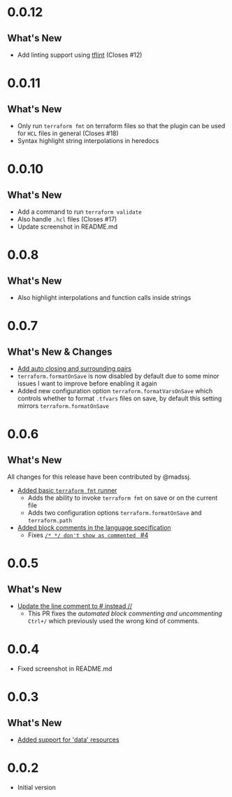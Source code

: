 0.0.12
======

## What's New
- Add linting support using [tflint](https://github.com/wata727/tflint) (Closes #12)

0.0.11
======

## What's New
- Only run `terraform fmt` on terraform files so that the plugin can be used for `HCL` files in general (Closes #18)
- Syntax highlight string interpolations in heredocs

0.0.10
======

## What's New
- Add a command to run `terraform validate`
- Also handle `.hcl` files (Closes #17)
- Update screenshot in README.md

0.0.8
=====

## What's New
- Also highlight interpolations and function calls inside strings

0.0.7
=====

## What's New & Changes
- [Add auto closing and surrounding pairs](https://github.com/mauve/vscode-terraform/pull/10)
- `terraform.formatOnSave` is now disabled by default due to some minor
  issues I want to improve before enabling it again
- Added new configuration option `terraform.formatVarsOnSave` which
  controls whether to format `.tfvars` files on save, by default this
  setting mirrors `terraform.formatOnSave`

0.0.6
=====

## What's New
All changes for this release have been contributed by @madssj.

- [Added basic `terraform fmt` runner](https://github.com/mauve/vscode-terraform/pull/6)
  - Adds the ability to invoke `terraform fmt` on save or on the current file
  - Adds two configuration options `terraform.formatOnSave` and `terraform.path`
- [Added block comments in the language specification](https://github.com/mauve/vscode-terraform/pull/7)
  - Fixes [`/* */ don't show as commented ` #4](https://github.com/mauve/vscode-terraform/issues/4)

0.0.5
=====

## What's New
- [Update the line comment to # instead //](https://github.com/mauve/vscode-terraform/pull/1)
  - This PR fixes the _automated block commenting and uncommenting_ `Ctrl+/` which previously
    used the wrong kind of comments.

0.0.4
=====

- Fixed screenshot in README.md

0.0.3
=====

## What's New
- [Added support for 'data' resources](https://github.com/mauve/vscode-terraform/pull/2)

0.0.2
=====

- Initial version

